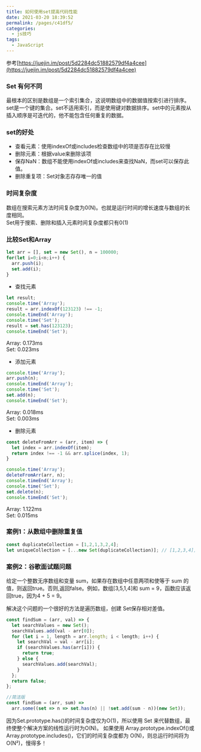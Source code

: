 ```yaml
---
title: 如何使用set提高代码性能
date: 2021-03-20 18:39:52
permalink: /pages/c41df5/
categories:
  - js技巧
tags:
  - JavaScript
---
```

参考[https://juejin.im/post/5d2284dc51882579df4a4cee](https://juejin.im/post/5d2284dc51882579df4a4cee)

### Set 有何不同
最根本的区别是数组是一个索引集合，这说明数组中的数据值按索引进行排序。  
set是一个键的集合。set不适用索引，而是使用键对数据排序。set中的元素按从插入顺序是可迭代的，他不能包含任何重复的数据。  

### set的好处  
- 查看元素：使用indexOf或includes检查数组中的项是否存在比较慢
- 删除元素：根据value来删除该项
- 保存NaN：数组不能使用indexOf或includes来查找NaN，而set可以保存此值。
- 删除重复项：Set对象志存存唯一的值

### 时间复杂度

数组在搜索元素方法时间复杂度为0(N)。也就是运行时间的增长速度与数组的长度相同。  
Set用于搜索、删除和插入元素时间复杂度都只有0(1)

### 比较Set和Array

``` js
let arr = [], set = new Set(), n = 100000;
for(let i=0;i<n;i++) {
  arr.push(i);
  set.add(i);
}
```
- 查找元素
``` js
let result;
console.time('Array'); 
result = arr.indexOf(123123) !== -1; 
console.timeEnd('Array');
console.time('Set'); 
result = set.has(123123); 
console.timeEnd('Set');

```

Array: 0.173ms  
Set: 0.023ms

- 添加元素

``` js
console.time('Array'); 
arr.push(n);
console.timeEnd('Array');
console.time('Set'); 
set.add(n);
console.timeEnd('Set');
```

Array: 0.018ms  
Set: 0.003ms

- 删除元素

``` js
const deleteFromArr = (arr, item) => {
  let index = arr.indexOf(item);
  return index !== -1 && arr.splice(index, 1);
}

console.time('Array'); 
deleteFromArr(arr, n);
console.timeEnd('Array');
console.time('Set'); 
set.delete(n);
console.timeEnd('Set');

```

Array: 1.122ms  
Set: 0.015ms

### 案例1：从数组中删除重复值

``` js
const duplicateCollection = [1,2,1,3,2,4];
let uniqueCollection = [...new Set(duplicateCollection)]; // [1,2,3,4];
```

### 案例2：谷歌面试题问题

给定一个整数无序数组和变量 sum，如果存在数组中任意两项和使等于 sum 的值，则返回true。否则,返回false。例如，数组[3,5,1,4]和 sum = 9，函数应该返回true，因为4 + 5 = 9。

解决这个问题的一个很好的方法是遍历数组，创建 Set保存相对差值。
``` js
const findSum = (arr, val) => {
  let searchValues = new Set();
  searchValues.add(val - arr[0]);
  for (let i = 1, length = arr.length; i < length; i++) {
    let searchVal = val - arr[i];
    if (searchValues.has(arr[i])) {
      return true;
    } else {
      searchValues.add(searchVal);
    }
  };
  return false;
};

//简洁版
const findSum = (arr, sum) =>
  arr.some((set => n => set.has(n) || !set.add(sum - n))(new Set));

```


因为Set.prototype.has()的时间复杂度仅为O(1)，所以使用 Set 来代替数组，最终使整个解决方案的线性运行时为O(N)。
如果使用 Array.prototype.indexOf()或Array.prototype.includes()，它们的时间复杂度都为 O(N)，则总运行时间将为O(N²)，慢得多！